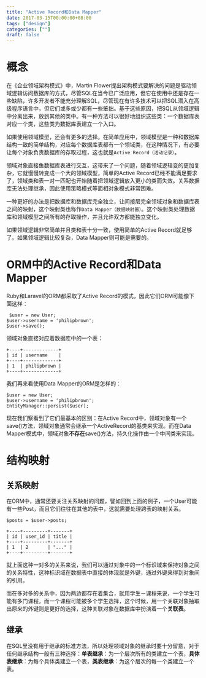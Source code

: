 ```yaml
---
title: "Active Record和Data Mapper"
date: 2017-03-15T00:00:00+08:00
tags: ["design"]
categories: [""]
draft: false
---
```


# 概念

在《企业领域架构模式》中，Martin Flower提出架构模式要解决的问题是驱动领域逻辑访问数据库的方式，尽管SQL在当今已广泛应用，但它在使用中还是存在一些缺陷，许多开发者不能充分理解SQL，尽管现在有许多技术可以把SQL潜入在高级程序语言中，但它们或多或少都有一些笨拙。基于这些原因，把SQL从领域逻辑中分离出来，放到其他的类中。有一种方法可以很好地组织这些类：一个数据库表对应一个类，这些类为数据库表建立一个入口。

如果使用领域模型，还会有更多的选择。在简单应用中，领域模型是一种和数据库结构一致的简单结构，对应每个数据库表都有一个领域类，在这种情况下，有必要让每个对象负责数据库的存取过程，这也就是`Active Record（活动记录）`。

领域对象直接鱼数据库表进行交互，这带来了一个问题，随着领域逻辑变的更加复杂，它就慢慢转变成一个大的领域模型，简单的Active Record已经不能满足要求了，领域类和表一对一匹配也开始随着把领域逻辑放入更小的类而失效。关系数据库无法处理继承，因此使用策略模式等面相对象模式非常困难。

一种更好的办法是把数据库和数据库完全独立，让间接层完全领域对象和数据库表之间的映射，这个映射类也称作`Data Mapper（数据映射器）`。这个映射类处理数据库和领域模型之间所有的存取操作，并且允许双方都能独立变化。

如果领域逻辑非常简单并且类和表十分一致，使用简单的Active Record就足够了。如果领域逻辑比较复杂，Data Mapper则可能是需要的。

# ORM中的Active Record和Data Mapper

Ruby和Laravel的ORM都采取了Active Record的模式，因此它们ORM可能像下面这样：

```shell
 $user = new User;
$user->username = 'philipbrown';
$user->save();
```

领域对象直接对应着数据库中的一个表：

```shell
+----+-------------+
| id | username    |
+----+-------------+
| 1  | philipbrown |
+----+-------------+
```

我们再来看使用Data Mapper的ORM是怎样的：

```shell
$user = new User;
$user->username = 'philipbrown';
EntityManager::persist($user);
```

现在我们察看到了它们最基本的区别：在Active Record中，领域对象有一个save()方法，领域对象通常会继承一个ActiveRecord的基类来实现。而在Data Mapper模式中，领域对象**不存在**save()方法，持久化操作由一个中间类来实现。

# 结构映射

## 关系映射

在ORM中，通常还要关注关系映射的问题，譬如回到上面的例子，一个User可能有一些Post，而且它们往往在其他的表中，这就需要处理跨表的映射关系。

```shell
$posts = $user->posts;
```

```shell
+----+---------+-------+
| id | user_id | title |
+----+---------+-------+
| 1  | 2       | "..." |
+----+---------+-------+
```

就上面这种一对多的关系来说，我们可以通过对象中的一个标识域来保持对象之间的关系特性，这种标识域在数据表中直接的体现就是外键，通过外键来得到对象间的引用。

而在多对多的关系中，因为两边都存在着集合，就用学生－课程来说，一个学生可能有多门课程，而一个课程可能被多个学生选择，这个时候，用一个关联对象抽取出原来的外键则是更好的选择，这种关联对象在数据库中扮演着一个**关联表**。

## 继承

在SQL里没有用于继承的标准方法，所以处理领域对象的继承时要十分留意，对于任何继承结构一般有三种选择：**单表继承**：为一个层次所有的类建立一个表，**具体表继承**：为每个具体类建立一个表，**类表继承**：为这个层次的每一个类建立一个表。
